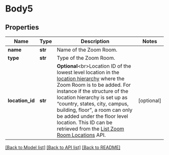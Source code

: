 # Body5

## Properties
Name | Type | Description | Notes
------------ | ------------- | ------------- | -------------
**name** | **str** | Name of the Zoom Room. | 
**type** | **str** | Type of the Zoom Room.  | 
**location_id** | **str** | **Optional**&lt;br&gt;Location ID of the lowest level location in the [location hierarchy](https://support.zoom.us/hc/en-us/articles/115000342983-Zoom-Rooms-Location-Hierarchy) where the Zoom Room is to be added. For instance if the structure of the location hierarchy is set up as “country, states, city, campus, building, floor”, a room can only be added under the floor level location.   This ID can be retrieved from the [List Zoom Room Locations](https://marketplace.zoom.us/docs/api-reference/zoom-api/rooms-location/listzrlocations) API. | [optional] 

[[Back to Model list]](../README.md#documentation-for-models) [[Back to API list]](../README.md#documentation-for-api-endpoints) [[Back to README]](../README.md)

